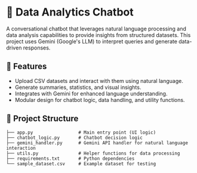 # 🧠 Data Analytics Chatbot

A conversational chatbot that leverages natural language processing and data analysis capabilities to provide insights from structured datasets. This project uses Gemini (Google's LLM) to interpret queries and generate data-driven responses.

## 📌 Features

- Upload CSV datasets and interact with them using natural language.
- Generate summaries, statistics, and visual insights.
- Integrates with Gemini for enhanced language understanding.
- Modular design for chatbot logic, data handling, and utility functions.

## 📁 Project Structure

```
├── app.py                 # Main entry point (UI logic)
├── chatbot_logic.py       # Chatbot decision logic
├── gemini_handler.py      # Gemini API handler for natural language interaction
├── utils.py               # Helper functions for data processing
├── requirements.txt       # Python dependencies
└── sample_dataset.csv     # Example dataset for testing
```

